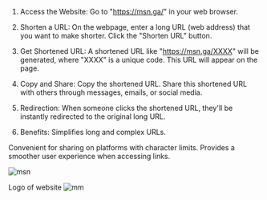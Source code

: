1. Access the Website:
Go to "https://msn.ga/" in your web browser.

2. Shorten a URL:
On the webpage, enter a long URL (web address) that you want to make shorter.
Click the "Shorten URL" button.

3. Get Shortened URL:
A shortened URL like "https://msn.ga/XXXX" will be generated, where "XXXX" is a unique code.
This URL will appear on the page.

4. Copy and Share:
Copy the shortened URL.
Share this shortened URL with others through messages, emails, or social media.

5. Redirection:
When someone clicks the shortened URL, they'll be instantly redirected to the original long URL.

6. Benefits:
Simplifies long and complex URLs.

Convenient for sharing on platforms with character limits.
Provides a smoother user experience when accessing links.

![msn](https://github.com/Manvendra200125/Link-Short/assets/97372903/dfa972aa-6b8a-4dd5-b66a-ad39833fc7f7)

Logo of website 
![mm](https://github.com/Manvendra200125/Link-Short/assets/97372903/0d48ea73-d4ae-4b29-9b99-4dd9ae4cc78d)
